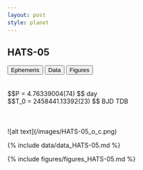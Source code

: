 ```yaml
---
layout: post
style: planet
---
```

<script src="../js/planets.js"></script>

## HATS-05

<!-- Tab links -->
<div class="tab">
<button class="tablinks" onclick="openCity(event, 'Ephemeris')">Ephemeris</button>
<button class="tablinks" onclick="openCity(event, 'Data')">Data</button>
<button class="tablinks" onclick="openCity(event, 'Figures')">Figures</button>
</div>

<!-- Tab content -->
<div id="Ephemeris" class="tabcontent" markdown="1">
<br/><br/>
$$P = 4.76339004(74) $$ day <br/>
$$T_0 = 2458441.13392(23) $$ BJD TDB
<br/><br/>
<br/><br/>
![alt text](/images/HATS-05_o_c.png)
</div>


<div id="Data" class="tabcontent" markdown="1">

{% include data/data_HATS-05.md %}

</div>

<div id="Figures" class="tabcontent" markdown="1">
{% include figures/figures_HATS-05.md %}
</div>


<script src="../js/tabs.js"></script>


